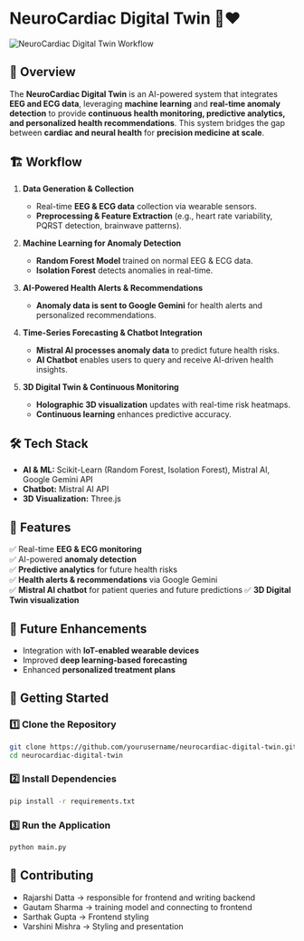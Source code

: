 # NeuroCardiac Digital Twin 🧠❤️

![NeuroCardiac Digital Twin Workflow](workflow-diagram.png)

## 🚀 Overview
The **NeuroCardiac Digital Twin** is an AI-powered system that integrates **EEG and ECG data**, leveraging **machine learning** and **real-time anomaly detection** to provide **continuous health monitoring, predictive analytics, and personalized health recommendations**. This system bridges the gap between **cardiac and neural health** for **precision medicine at scale**.

## 🏗️ Workflow
1. **Data Generation & Collection**
   - Real-time **EEG & ECG data** collection via wearable sensors.
   - **Preprocessing & Feature Extraction** (e.g., heart rate variability, PQRST detection, brainwave patterns).

2. **Machine Learning for Anomaly Detection**
   - **Random Forest Model** trained on normal EEG & ECG data.
   - **Isolation Forest** detects anomalies in real-time.

3. **AI-Powered Health Alerts & Recommendations**
   - **Anomaly data is sent to Google Gemini** for health alerts and personalized recommendations.

4. **Time-Series Forecasting & Chatbot Integration**
   - **Mistral AI processes anomaly data** to predict future health risks.
   - **AI Chatbot** enables users to query and receive AI-driven health insights.

5. **3D Digital Twin & Continuous Monitoring**
   - **Holographic 3D visualization** updates with real-time risk heatmaps.
   - **Continuous learning** enhances predictive accuracy.

## 🛠️ Tech Stack
- **AI & ML:** Scikit-Learn (Random Forest, Isolation Forest), Mistral AI, Google Gemini API
- **Chatbot:** Mistral AI API
- **3D Visualization:** Three.js

## 📌 Features
✅ Real-time **EEG & ECG monitoring**  
✅ AI-powered **anomaly detection**  
✅ **Predictive analytics** for future health risks  
✅ **Health alerts & recommendations** via Google Gemini  
✅ **Mistral AI chatbot** for patient queries and future predictions
✅ **3D Digital Twin visualization**  

## 🎯 Future Enhancements
- Integration with **IoT-enabled wearable devices**
- Improved **deep learning-based forecasting**
- Enhanced **personalized treatment plans**

## 🏁 Getting Started
### 1️⃣ Clone the Repository
```bash
git clone https://github.com/yourusername/neurocardiac-digital-twin.git
cd neurocardiac-digital-twin
```

### 2️⃣ Install Dependencies
```bash
pip install -r requirements.txt
```

### 3️⃣ Run the Application
```bash
python main.py
```

## 🤝 Contributing
- Rajarshi Datta -> responsible for frontend and writing backend
- Gautam Sharma -> training model and connecting to frontend
- Sarthak Gupta -> Frontend styling
- Varshini Mishra -> Styling and presentation



